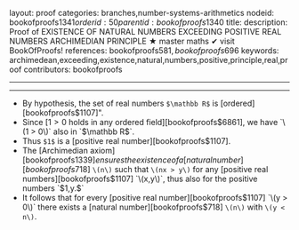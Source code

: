 layout: proof
categories: branches,number-systems-arithmetics
nodeid: bookofproofs$1341
orderid: 50
parentid: bookofproofs$1340
title: 
description: Proof of EXISTENCE OF NATURAL NUMBERS EXCEEDING POSITIVE REAL NUMBERS ARCHIMEDIAN PRINCIPLE ★ master maths ✔ visit BookOfProofs!
references: bookofproofs$581,bookofproofs$696
keywords: archimedean,exceeding,existence,natural,numbers,positive,principle,real,proof
contributors: bookofproofs

---


---

* By hypothesis, the set of real numbers `$\mathbb R$` is [ordered][bookofproofs$1107]".
* Since [$1 > 0$ holds in any ordered field][bookofproofs$6861], we have `\(1 > 0\)` also in `$\mathbb R$`. 
* Thus `$1$` is a [positive real number][bookofproofs$1107]. 
* The [Archimedian axiom][bookofproofs$1339] ensures the existence of a [natural number][bookofproofs$718] `\(n\)` such that `\(nx > y\)` for any [positive real numbers][bookofproofs$1107] `\(x,y\)`, thus also for the positive numbers `$1,y.$` 
* It follows that for every [positive real number][bookofproofs$1107] `\(y > 0\)` there exists a [natural number][bookofproofs$718] `\(n\)` with `\(y < n\)`.
